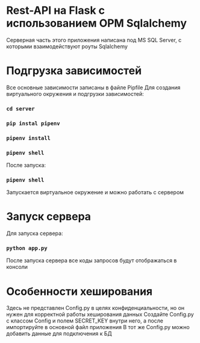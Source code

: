 # Rest-API на Flask с использованием ОРМ Sqlalchemy

Серверная часть этого приложения написана под MS SQL Server, с которыми взаимодействуют роуты Sqlalchemy

# Подгрузка зависимостей

Все основные зависимости записаны в файле Pipfile
Для создания виртуального окружения и подгрузки зависимостей:

### `cd server`
### `pip instal pipenv`
### `pipenv install`
### `pipenv shell`

После запуска:
### `pipenv shell`
Запускается виртуальное окружение и можно работать с сервером

# Запуск сервера

Для запуска сервера:
### `python app.py`

После запуска сервера все коды запросов будут отображаться в консоли

# Особенности хеширования

Здесь не представлен Config.py в целях конфиденциальности, но он нужен для корректной работы хеширования данных
Создайте Config.py с классом Config и полем SECRET_KEY внутри него, а после импортируйте в основной файл приложения
В тот же Config.py можно добавить данные для подключения к БД